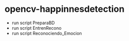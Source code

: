 # opencv-happinnesdetection
* run script PreparaBD
* run script EntrenRecono
* run script Reconociendo_Emocion



